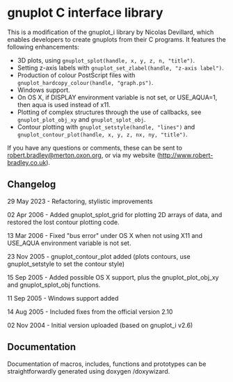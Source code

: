gnuplot C interface library
===========================

This is a modification of the gnuplot_i library by Nicolas Devillard, which enables developers to create gnuplots from their C programs. It features the following enhancements:

* 3D plots, using `gnuplot_splot(handle, x, y, z, n, "title")`.
* Setting z-axis labels with `gnuplot_set_zlabel(handle, "z-axis label")`.
* Production of colour PostScript files with `gnuplot_hardcopy_colour(handle, "graph.ps")`.
* Windows support.
* On OS X, if DISPLAY environment variable is not set, or USE_AQUA=1, then aqua is used instead of x11.
* Plotting of complex structures through the use of callbacks, see `gnuplot_plot_obj_xy` and `gnuplot_splot_obj`.
* Contour plotting with `gnuplot_setstyle(handle, "lines")` and `gnuplot_contour_plot(handle, x, y, z, nx, ny, "title")`.

If you have any questions or comments, these can be sent to robert.bradley@merton.oxon.org, or via my website (http://www.robert-bradley.co.uk).


Changelog
---------

29 May 2023 - Refactoring, stylistic improvements

02 Apr 2006 - Added gnuplot_splot_grid for plotting 2D arrays of data, and restored the lost contour plotting code.

13 Mar 2006 - Fixed "bus error" under OS X when not using X11 and USE_AQUA environment variable is not set.

23 Nov 2005 - gnuplot_contour_plot added (plots contours, use gnuplot_setstyle to set the contour style)

15 Sep 2005 - Added possible OS X support, plus the gnuplot_plot_obj_xy and gnuplot_splot_obj functions.

11 Sep 2005 - Windows support added

14 Aug 2005 - Included fixes from the official version 2.10

02 Nov 2004 - Initial version uploaded (based on gnuplot_i v2.6)


Documentation
-------------

Documentation of macros, includes, functions and prototypes can be straightforwardly generated using doxygen /doxywizard.

